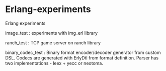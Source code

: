 # Erlang-experiments
Erlang experiments

image_test : experiments with img_erl library


ranch_test : TCP game server on ranch library



binary_codec_test : Binary format encoder/decoder generator from custom DSL. 
Codecs are generated with ErlyDtl from format definition.
Parser has two implementations - leex + yecc or neotoma.
